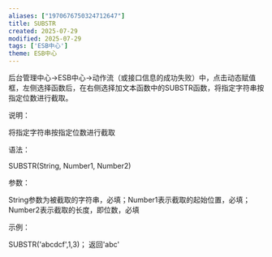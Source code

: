 ```yaml
---
aliases: ["1970676750324712647"]
title: SUBSTR
created: 2025-07-29
modified: 2025-07-29
tags: ['ESB中心']
theme: ESB中心
---
```


后台管理中心->ESB中心->动作流（或接口信息的成功失败）中，点击动态赋值框，左侧选择函数后，在右侧选择加文本函数中的SUBSTR函数，将指定字符串按指定位数进行截取。

说明：

将指定字符串按指定位数进行截取

语法：

SUBSTR(String, Number1, Number2)

参数：

String参数为被截取的字符串，必填；Number1表示截取的起始位置，必填；Number2表示截取的长度，即位数，必填

示例：

SUBSTR('abcdcf',1,3)； 返回'abc'